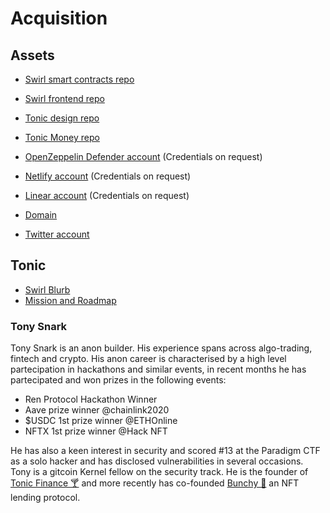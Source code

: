 
# Acquisition

## Assets

- [Swirl smart contracts repo](https://github.com/tonic-finance/swirl-protocol)

- [Swirl frontend repo](https://github.com/tonic-finance/dca-frontend)

- [Tonic design repo](https://github.com/tonic-finance/design)

- [Tonic Money repo](https://github.com/tonic-finance/tonic)

- [OpenZeppelin Defender account](https://defender.openzeppelin.com/) (Credentials on request)

- [Netlify account](https://www.netlify.com/) (Credentials on request)

- [Linear account](https://linear.app/) (Credentials on request)

- [Domain](https://tonic.finance/)

- [Twitter account](https://twitter.com/tonic_finance)


## Tonic 

- [Swirl Blurb](https://github.com/tonic-finance/swirl-protocol/blob/master/README.md)
- [Mission and Roadmap]()

### Tony Snark

Tony Snark is an anon builder. His experience spans across algo-trading, fintech and crypto.
His anon career is characterised by a high level partecipation in hackathons and similar events, in recent months he has partecipated and won prizes in the following events:

- Ren Protocol Hackathon Winner 
- Aave prize winner @chainlink2020
- $USDC 1st prize winner @ETHOnline
- NFTX 1st prize winner @Hack NFT

He has also a keen interest in security and scored #13 at the Paradigm CTF as a solo hacker and has disclosed vulnerabilities in several occasions.
Tony is a gitcoin Kernel fellow on the security track.
He is the founder of [Tonic Finance 🍸](https://twitter.com/tonic_finance) and more recently has co-founded [Bunchy 💐](https://twitter.com/bunchyprotocol) an NFT lending protocol.





